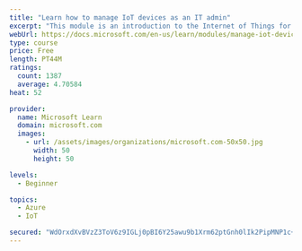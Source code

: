 ```yaml
---
title: "Learn how to manage IoT devices as an IT admin"
excerpt: "This module is an introduction to the Internet of Things for IT admins."
webUrl: https://docs.microsoft.com/en-us/learn/modules/manage-iot-devices/
type: course
price: Free
length: PT44M
ratings:
  count: 1387
  average: 4.70584
heat: 52

provider:
  name: Microsoft Learn
  domain: microsoft.com
  images:
    - url: /assets/images/organizations/microsoft.com-50x50.jpg
      width: 50
      height: 50

levels:
  - Beginner

topics:
  - Azure
  - IoT

secured: "WdOrxdXvBVzZ3ToV6z9IGLj0pBI6Y25awu9b1Xrm62ptGnh0lIk2PipMNP1c+tNZsKU+xWdZElppk7ORoXV9KjmawrAspoj3hiF9pfM5CHqyKu0Ekb+TVPpZ6BljCFDZWPcNM6G3ZaL4F7Lvy6i3O3x2df/40Qlu5OoCAJcgbQPWjqVH47Lwyz4VXwThyRDA5k1V97EAu/p8neJaEEpKIRWWLHiKckjWHOiX821ONCZWwukahQDmoiOZzywpR2RLmMANmTbU6HkJF0OWaqyhFUw6fLCtVfbVmRep2oitCRNLU5n9VdX+UfHzDn4B2yyJ0ah4zGPlseK/IY61XUz0AFcBKXROyo+GvmWJzp4ENkZwWr9rzi5cdh4br5W077ZHJPkHeq24dI9B7jCUmhekYnqDKPwpo9jIBiaZinEKyn8=;j7AOZFWxSjO7jIBnpIlPvw=="
---
```


